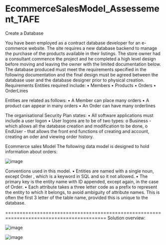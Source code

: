 # EcommerceSalesModel_Assessement_TAFE
Create a Database 

You have been employed as a contract database developer for an e-commerce website.  The site requires a new database backend to manage the purchase of the products available in their listings.  The store owner had a consultant commence the project and he completed a high level design before moving and leaving the owner with the limited documentation below.
The database produced must meet the requirements specified in the following documentation and the final design must be agreed between the database user and the database designer prior to physical creation.
Requirements
Entities required include:
•	Members
•	Products 
•	Orders
•	OrderLines

Entities are related as follows:
•	A Member can place many orders
•	A product can appear  in many orders
•	An Order can have many orderlines

The organisational Security Plan states:
•	All software applications must include a user logon
•	User logons are to be of  two types:
o	Business - which allows all the database creation and modification to be done,
o	EndUser  - that allows the front end functions  of creating and account, creating an oder and viewing order history.
 

Ecommerce  sales Model
The following data model is designed to hold information about orders:

![image](https://user-images.githubusercontent.com/37015468/140000539-1f6c07f5-a0b1-4fdc-8e64-f354b3f584be.png)
 
Conventions used in this model.
•	Entities are named with a single noun, except Order , which is a keyword in SQL and so it not allowed.
•	The primary key is the entity name with ID appended, except again, in the case of Order.
•	Each attribute takes a three letter code as a prefix to represent the entity to which it belongs, to avoid ambiguity of attribute names. This is often the first 3 letter of the table name, provided this is unique to the database.

=========================================================================================
Solution overview:

![image](https://user-images.githubusercontent.com/37015468/140001053-632fbc15-750a-4f7c-b163-be8e6aa0cb7d.png)


![image](https://user-images.githubusercontent.com/37015468/140001678-6c032891-f583-4e46-868c-1e53167c4204.png)



